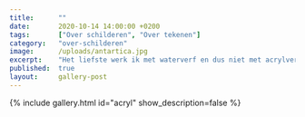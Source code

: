 ```yaml
---
title:      ""
date:       2020-10-14 14:00:00 +0200
tags:       ["Over schilderen", "Over tekenen"]
category:   "over-schilderen"
image:      /uploads/antartica.jpg
excerpt:    "Het liefste werk ik met waterverf en dus niet met acrylverf. Voor de afwisseling grijp ik er wel af en toe naar. Het is zo anders dan waterverf. Het vraagt andere kronkels in mijn hoofd. Daarom is het extra inspirerend. Vaak ben ik blij verrast met het resultaat."
published:  true
layout:     gallery-post
---
```


{% include gallery.html id="acryl" show_description=false %}
